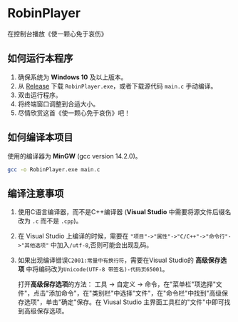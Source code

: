 # RobinPlayer
在控制台播放《使一颗心免于哀伤》

## 如何运行本程序
1. 确保系统为 **Windows 10** 及以上版本。
1. 从 [Release](https://github.com/SyrieYume/RobinPlayer/releases) 下载 `RobinPlayer.exe`，或者下载源代码 `main.c` 手动编译。
2. 双击运行程序。
3. 将终端窗口调整到合适大小。
4. 尽情欣赏这首《使一颗心免于哀伤》吧！


## 如何编译本项目
使用的编译器为 **MinGW** (gcc version 14.2.0)。
```bash
gcc -o RobinPlayer.exe main.c
```

## 编译注意事项
1. 使用C语言编译器，而不是C++编译器 (**Visual Studio** 中需要将源文件后缀名改为 `.c` 而不是 `.cpp`)。
2. 在 Visual Studio 上编译的时候，需要在 `"项目"->"属性"->"C/C++"->"命令行"->"其他选项"` 中加入`/utf-8`,否则可能会出现乱码。
3. 如果出现编译错误`C2001:常量中有换行符`，需要在Visual Studio的 **高级保存选项** 中将编码改为`Unicode(UTF-8 带签名)-代码页65001`。
   
   打开**高级保存选项**的方法：
   工具 -> 自定义 -> 命令，在"菜单栏"项选择"文件"，点击"添加命令"，在"类别栏"中选择"文件"，在"命令栏"中找到"高级保存选项"，单击"确定"保存。在 Viusal Studio 主界面工具栏的"文件"中即可找到高级保存选项。
